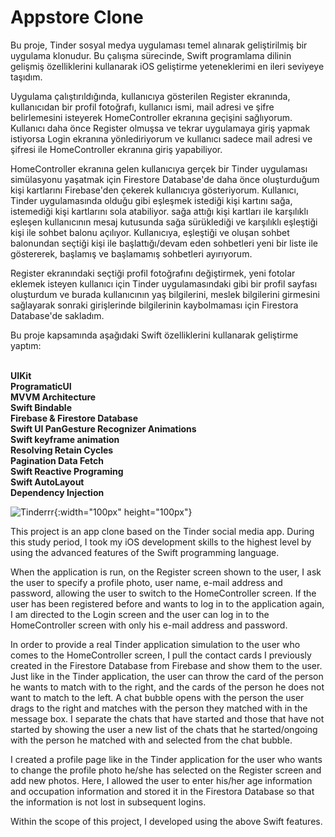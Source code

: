 
# Appstore Clone


Bu proje, Tinder sosyal medya uygulaması temel alınarak geliştirilmiş bir uygulama klonudur. Bu çalışma sürecinde, Swift programlama dilinin gelişmiş özelliklerini kullanarak iOS geliştirme yeteneklerimi en ileri seviyeye taşıdım.

Uygulama çalıştırıldığında, kullanıcıya gösterilen Register ekranında, kullanıcıdan bir profil fotoğrafı, kullanıcı ismi, mail adresi ve şifre belirlemesini isteyerek HomeController ekranına geçişini sağlıyorum.
Kullanıcı daha önce Register olmuşsa ve tekrar uygulamaya giriş yapmak istiyorsa Login ekranına yönlediriyorum ve kullanıcı sadece mail adresi ve şifresi ile HomeController ekranına giriş yapabiliyor.


HomeController ekranına gelen kullanıcıya gerçek bir Tinder uygulaması simülasyonu yaşatmak için Firestore Database'de daha önce oluşturduğum kişi kartlarını Firebase'den çekerek kullanıcıya gösteriyorum.
Kullanıcı, Tinder uygulamasında olduğu gibi eşleşmek istediği kişi kartını sağa, istemediği kişi kartlarını sola atabiliyor. sağa attığı kişi kartları ile karşılıklı eşleşen kullanıcının mesaj kutusunda sağa sürüklediği ve karşılıklı eşleştiği kişi ile sohbet balonu açılıyor.
Kullanıcıya, eşleştiği ve oluşan sohbet balonundan seçtiği kişi ile başlattığı/devam eden sohbetleri yeni bir liste ile göstererek, başlamış ve başlamamış sohbetleri ayırıyorum.


Register ekranındaki seçtiği profil fotoğrafını değiştirmek, yeni fotolar eklemek isteyen kullanıcı için Tinder uygulamasındaki gibi bir profil sayfası oluşturdum ve burada kullanıcının yaş bilgilerini, meslek bilgilerini girmesini sağlayarak sonraki girişlerinde bilgilerinin kaybolmaması için Firestora Database'de sakladım.


Bu proje kapsamında aşağıdaki Swift özelliklerini kullanarak geliştirme yaptım:

<br/>**UIKit**
<br/>**ProgramaticUI**
<br/>**MVVM Architecture**
<br/>**Swift Bindable**
<br/>**Firebase & Firestore Database**
<br/>**Swift UI PanGesture Recognizer Animations**
<br/>**Swift keyframe animation**
<br/>**Resolving Retain Cycles**
<br/>**Pagination Data Fetch**
<br/>**Swift Reactive Programing**
<br/>**Swift AutoLayout**
<br/>**Dependency Injection**

![Tinderrr](https://example.com/image.gif){:width="100px" height="100px"}


This project is an app clone based on the Tinder social media app. During this study period, I took my iOS development skills to the highest level by using the advanced features of the Swift programming language.

When the application is run, on the Register screen shown to the user, I ask the user to specify a profile photo, user name, e-mail address and password, allowing the user to switch to the HomeController screen.
If the user has been registered before and wants to log in to the application again, I am directed to the Login screen and the user can log in to the HomeController screen with only his e-mail address and password.


In order to provide a real Tinder application simulation to the user who comes to the HomeController screen, I pull the contact cards I previously created in the Firestore Database from Firebase and show them to the user.
Just like in the Tinder application, the user can throw the card of the person he wants to match with to the right, and the cards of the person he does not want to match to the left. A chat bubble opens with the person the user drags to the right and matches with the person they matched with in the message box.
I separate the chats that have started and those that have not started by showing the user a new list of the chats that he started/ongoing with the person he matched with and selected from the chat bubble.


I created a profile page like in the Tinder application for the user who wants to change the profile photo he/she has selected on the Register screen and add new photos. Here, I allowed the user to enter his/her age information and occupation information and stored it in the Firestora Database so that the information is not lost in subsequent logins.


Within the scope of this project, I developed using the above Swift features.
